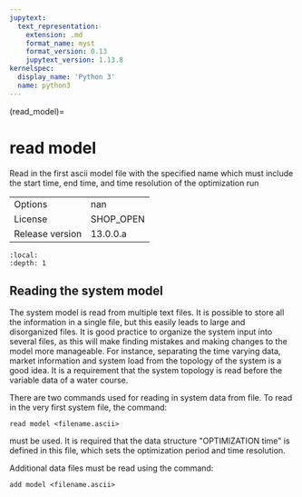 ```yaml
---
jupytext:
  text_representation:
    extension: .md
    format_name: myst
    format_version: 0.13
    jupytext_version: 1.13.8
kernelspec:
  display_name: 'Python 3'
  name: python3
---
```


(read_model)=
# read model
Read in the first ascii model file with the specified name which must include the start time, end time, and time resolution of the optimization run

|   |   |
|---|---|
|Options|nan|
|License|SHOP_OPEN|
|Release version|13.0.0.a|

```{contents}
:local:
:depth: 1
```

## Reading the system model
The system model is read from multiple text files. It is possible to store all the information in a single file, but this easily leads to large and disorganized files. It is good practice to organize the system input into several files, as this will make finding mistakes and making changes to the model more manageable. For instance, separating the time varying data, market information and system load from the topology of the system is a good idea. It is a requirement that the system topology is read before the variable data of a water course.

There are two commands used for reading in system data from file. To read in the very first system file, the command:
```
read model <filename.ascii>
```
must be used. It is required that the data structure "OPTIMIZATION time" is defined in this file, which sets the optimization period and time resolution.

Additional data files must be read using the command:
```
add model <filename.ascii>
```



